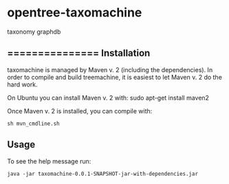 opentree-taxomachine
====================

taxonomy graphdb

===============
Installation
---------------
taxomachine is managed by Maven v. 2 (including the dependencies). In order to compile and build treemachine, it is easiest to let Maven v. 2 do the hard work.

On Ubuntu you can install Maven v. 2 with:
sudo apt-get install maven2

Once Maven v. 2 is installed, you can compile with:
	
	sh mvn_cmdline.sh
	
Usage
--------------
To see the help message run:

	java -jar taxomachine-0.0.1-SNAPSHOT-jar-with-dependencies.jar
